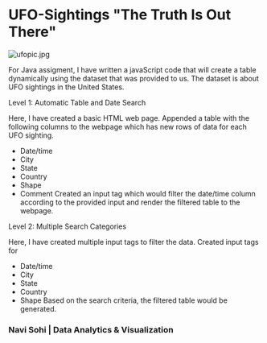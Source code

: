 # UFO-Sightings "The Truth Is Out There"

![ufopic.jpg](images/ufopic.jpg)

For Java assigment, I have written a javaScript code that will create a table dynamically using the dataset that was provided to us. The dataset is about UFO sightings in the United States.

Level 1: Automatic Table and Date Search

Here, I have created a basic HTML web page.
Appended a table with the following columns to the webpage which has new rows of data for each UFO sighting.
* Date/time
* City
* State
* Country
* Shape
* Comment
Created an input tag which would filter the date/time column according to the provided input and render the filtered table to the webpage.

Level 2: Multiple Search Categories

Here, I have created multiple input tags to filter the data.
Created input tags for
* Date/time
* City
* State
* Country
* Shape
Based on the search criteria, the filtered table would be generated.

### Navi Sohi | Data Analytics & Visualization
